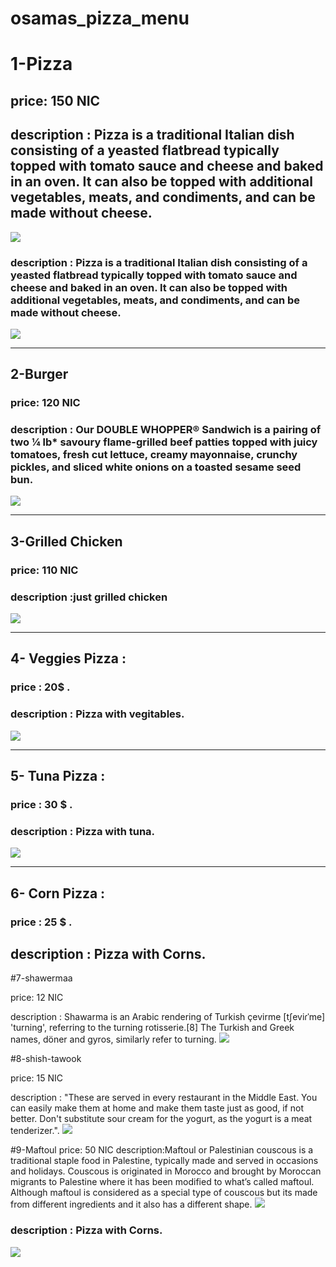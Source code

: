 # osamas_pizza_menu

# 1-Pizza

## price: 150 NIC

## description : Pizza is a traditional Italian dish consisting of a yeasted flatbread typically topped with tomato sauce and cheese and baked in an oven. It can also be topped with additional vegetables, meats, and condiments, and can be made without cheese.
<img src="https://www.cicis.com/media/1243/pizza_adven_zestypepperoni.png">

### description : Pizza is a traditional Italian dish consisting of a yeasted flatbread typically topped with tomato sauce and cheese and baked in an oven. It can also be topped with additional vegetables, meats, and condiments, and can be made without cheese.
<img src="https://www.cicis.com/media/1243/pizza_adven_zestypepperoni.png"> 

---------

## 2-Burger

### price: 120 NIC

### description : Our DOUBLE WHOPPER® Sandwich is a pairing of two ¼ lb* savoury flame-grilled beef patties topped with juicy tomatoes, fresh cut lettuce, creamy mayonnaise, crunchy pickles, and sliced white onions on a toasted sesame seed bun.

<img src="https://www.tasteofhome.com/wp-content/uploads/2017/10/exps28800_UG143377D12_18_1b_RMS-696x696.jpg">

-----------

## 3-Grilled Chicken

### price: 110 NIC

### description :just grilled chicken

<img src="https://www.simplyrecipes.com/wp-content/uploads/2011/08/barbecued-chicken-on-the-grill-horiz-a-1200.jpg">

----------

## 4- Veggies Pizza :
### price : 20$ .
### description : Pizza with vegitables.
<img src = "https://www.tasteofhome.com/wp-content/uploads/2017/10/exps9863_PWA59541C80A-1.jpg">

-----


## 5- Tuna Pizza :
### price : 30 $ .
### description : Pizza with tuna.
<img src = "https://encrypted-tbn0.gstatic.com/images?q=tbn:ANd9GcRZg4xQ-0kvGMd_4VsjCINY5zeJAkTypuf74y-X6PsVpO49uHZv">

------

## 6- Corn Pizza :
### price : 25 $ .
## description : Pizza with Corns.


#7-shawermaa

price: 12 NIC

description : Shawarma is an Arabic rendering of Turkish çevirme [tʃeviɾˈme] 'turning', referring to the turning rotisserie.[8] The Turkish and Greek names, döner and gyros, similarly refer to turning.
![](https://i2.wp.com/media.hungryforever.com/wp-content/uploads/2018/02/13112913/beef-shawarma.jpg?ssl=1?w=356&strip=all&quality=80)

#8-shish-tawook

price: 15 NIC

description : "These are served in every restaurant in the Middle East. You can easily make them at home and make them taste just as good, if not better. Don't substitute sour cream for the yogurt, as the yogurt is a meat tenderizer.".
![](https://modo3.com/thumbs/fit630x300/880/1348641733/%D8%B7%D8%B1%D9%8A%D9%82%D8%A9_%D8%B9%D9%85%D9%84_%D8%B4%D9%8A%D8%B4_%D8%B7%D8%A7%D9%88%D9%88%D9%82.jpg)


#9-Maftoul
price: 50 NIC
description:Maftoul or Palestinian couscous is a traditional staple food in Palestine, typically made and served in occasions and holidays. Couscous is originated in Morocco and brought by Moroccan migrants to Palestine where it has been modified to what’s called maftoul.  Although maftoul is considered as a special type of couscous but its made from different ingredients and it also has a different shape.
![](http://www.kitchenofpalestine.com/wp-content/uploads/2013/03/Palestinian-Couscous-Maftoul-700x466.jpg)
### description : Pizza with Corns.
<img src = "https://encrypted-tbn0.gstatic.com/images?q=tbn:ANd9GcSXRXHs9Up6rflkD_Lwruamo7Ww1FwWtqVmJa-lQvbaG2MyqTBG">
